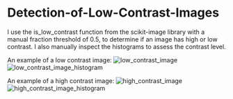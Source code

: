 # Detection-of-Low-Contrast-Images

I use the is_low_contrast function from the scikit-image library with a manual fraction threshold of 0.5, to determine if an image has high or low contrast. I also manually inspect the histograms to assess the contrast level.

An example of a low contrast image:
![low_contrast_image](https://user-images.githubusercontent.com/61554410/189597418-d6fada80-5107-4fc7-be3c-8fe80a6a028e.jpg)
![low_contrast_image_histogram](https://user-images.githubusercontent.com/61554410/189597441-5ad3906f-0e79-49e0-a0d2-641b96e74d9a.png)

An example of a high contrast image:
![high_contrast_image](https://user-images.githubusercontent.com/61554410/189597518-8cd5e3e2-52e1-4bda-b9df-bf3ff61f8152.jpg)
![high_contrast_image_histogram](https://user-images.githubusercontent.com/61554410/189597545-8b3d5ee2-b9ce-4e6e-b458-61d31d7246ff.png)

